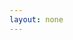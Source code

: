 ```yaml
---
layout: none
---
```


<script setup>
  import { onMounted } from 'vue';
  import PageA from './story-a.txt?raw';

  onMounted(async () => {
    const { default: useApp } = await import('./app.js');
    useApp().then(app => app.$update());

    if (typeof window !== 'undefined') {
      document.documentElement.classList.add('story');
    }
  });

</script>

<div v-html="PageA" />
